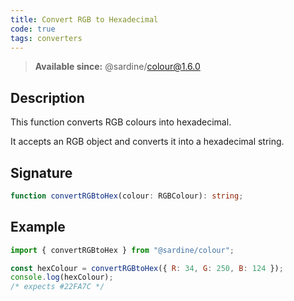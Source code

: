 ```yaml
---
title: Convert RGB to Hexadecimal
code: true
tags: converters
---
```


> **Available since:** @sardine/colour@1.6.0

## Description

This function converts RGB colours into hexadecimal.

It accepts an RGB object and converts it into a hexadecimal string.

## Signature

```typescript
function convertRGBtoHex(colour: RGBColour): string;
```

## Example

```javascript
import { convertRGBtoHex } from "@sardine/colour";

const hexColour = convertRGBtoHex({ R: 34, G: 250, B: 124 });
console.log(hexColour);
/* expects #22FA7C */
```

